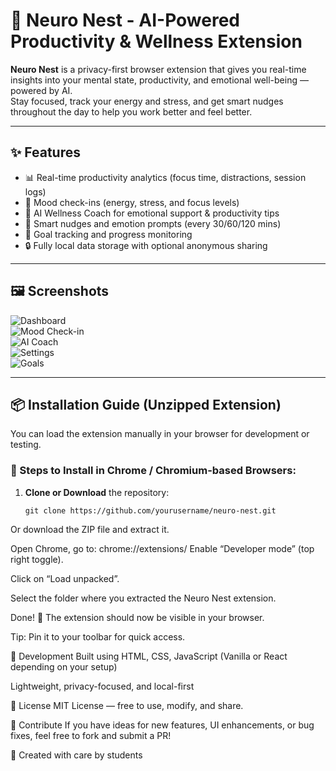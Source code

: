 # 🧠 Neuro Nest - AI-Powered Productivity & Wellness Extension

**Neuro Nest** is a privacy-first browser extension that gives you real-time insights into your mental state, productivity, and emotional well-being — powered by AI.  
Stay focused, track your energy and stress, and get smart nudges throughout the day to help you work better and feel better.

---

## ✨ Features

- 📊 Real-time productivity analytics (focus time, distractions, session logs)
- 💬 Mood check-ins (energy, stress, and focus levels)
- 🧘 AI Wellness Coach for emotional support & productivity tips
- 🔔 Smart nudges and emotion prompts (every 30/60/120 mins)
- 🎯 Goal tracking and progress monitoring
- 🔒 Fully local data storage with optional anonymous sharing

---

## 🖼️ Screenshots


![Dashboard](screenshots/dashboard.png)  
![Mood Check-in](screenshots/check-in.png)  
![AI Coach](screenshots/ai-coach.png)  
![Settings](screenshots/settings.png)  
![Goals](screenshots/goals.png)

---

## 📦 Installation Guide (Unzipped Extension)

You can load the extension manually in your browser for development or testing.

### 🔧 Steps to Install in Chrome / Chromium-based Browsers:

1. **Clone or Download** the repository:
   ```
   git clone https://github.com/yourusername/neuro-nest.git
Or download the ZIP file and extract it.

Open Chrome, go to:
chrome://extensions/
Enable “Developer mode” (top right toggle).

Click on “Load unpacked”.

Select the folder where you extracted the Neuro Nest extension.

Done! 🎉 The extension should now be visible in your browser.

Tip: Pin it to your toolbar for quick access.

🚧 Development
Built using HTML, CSS, JavaScript (Vanilla or React depending on your setup)

Lightweight, privacy-focused, and local-first

📄 License
MIT License — free to use, modify, and share.

🙌 Contribute
If you have ideas for new features, UI enhancements, or bug fixes, feel free to fork and submit a PR!

🤍 Created with care by students
